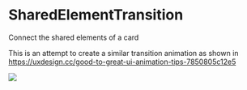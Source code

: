 # SharedElementTransition
Connect the shared elements of a card

This is an attempt to create a similar transition animation as shown in 
https://uxdesign.cc/good-to-great-ui-animation-tips-7850805c12e5

![](https://github.com/rishabdutta/SharedElementTransition/blob/master/ListToDetail/Screenshots/Screenshot.gif)
